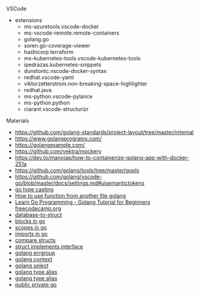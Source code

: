 VSCode
- extensions
  - ms-azuretools.vscode-docker
  - ms-vscode-remote.remote-containers
  - golang.go
  - soren.go-coverage-viewer
  - hashicorp.terraform
  - ms-kubernetes-tools.vscode-kubernetes-tools
  - ipedrazas.kubernetes-snippets
  - dunstontc.vscode-docker-syntax
  - redhat.vscode-yaml
  - viktorzetterstrom.non-breaking-space-highlighter
  - redhat.java
  - ms-python.vscode-pylance
  - ms-python.python
  - ciarant.vscode-structurizr


Materials

- https://github.com/golang-standards/project-layout/tree/master/internal
- https://www.golangprograms.com/
- https://golangexample.com/
- https://github.com/vektra/mockery
- https://dev.to/manojap/how-to-containerize-golang-app-with-docker-251a
- https://github.com/golang/tools/tree/master/gopls
- https://github.com/golang/vscode-go/blob/master/docs/settings.md#uisemantictokens
- [go type casting](https://appdividend.com/2022/06/03/golang-type-casting/#:~:text=Typecasting%20in%20Golang%20is%20a,another%20using%20the%20cast%20operator.)
- [How to use function from another file golang](https://www.golangprograms.com/how-to-use-function-from-another-file-golang.html)
- [Learn Go Programming - Golang Tutorial for Beginners freecodecamp.org](https://www.youtube.com/watch?v=YS4e4q9oBaU)
- [database-to-struct](https://golangexample.com/practical-database-to-struct-mapping-for-go/)
- [blocks in go](https://medium.com/golangspec/blocks-in-go-2f68768868f6)
- [scopes in go](https://medium.com/golangspec/scopes-in-go-a6042bb4298c)
- [imports in go](https://medium.com/golangspec/import-declarations-in-go-8de0fd3ae8ff)
- [compare structs](https://yourbasic.org/golang/structs-explained/)
- [struct implements interface](https://www.pixelstech.net/article/1588481241-How-to-check-whether-a-struct-implements-an-interface-in-GoLang)
- [golang errgroup](https://linuxhint.com/golang-errgroup/)
- [golang context](https://linuxhint.com/use-context-golang/)
- [golang select](https://linuxhint.com/golang-select-call/)
- [golang type alias](https://linuxhint.com/golang-type-alias/)
- [golang type alias](https://linuxhint.com/golang-rest-api/)
- [public private go](https://yourbasic.org/golang/public-private/)